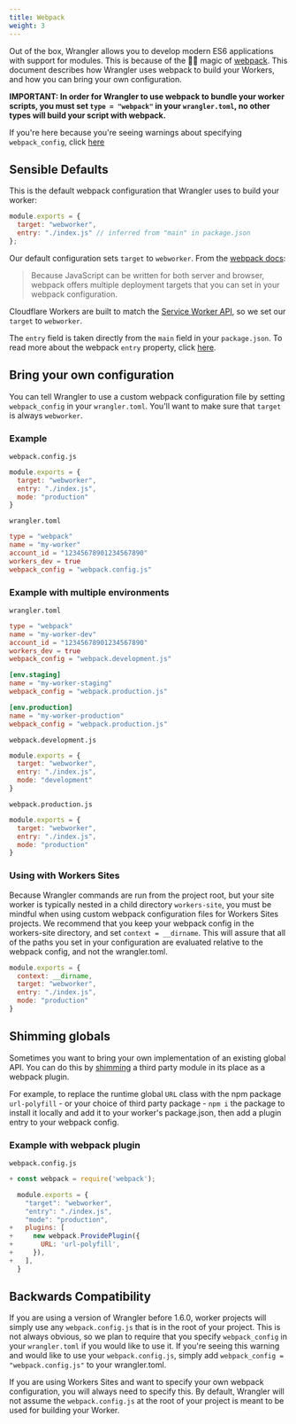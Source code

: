 ```yaml
---
title: Webpack
weight: 3
---
```


Out of the box, Wrangler allows you to develop modern ES6 applications with support for modules. This is because of the 🧙‍♂️ magic of [webpack](https://webpack.js.org/). This document describes how Wrangler uses webpack to build your Workers, and how you can bring your own configuration.

**IMPORTANT: In order for Wrangler to use webpack to bundle your worker scripts, you must set `type = "webpack"` in your `wrangler.toml`, no other types will build your script with webpack.**

If you're here because you're seeing warnings about specifying `webpack_config`, click [here](#backwards-compatibility)

## Sensible Defaults

This is the default webpack configuration that Wrangler uses to build your worker:

```js
module.exports = {
  target: "webworker",
  entry: "./index.js" // inferred from "main" in package.json
};
```

Our default configuration sets `target` to `webworker`. From the [webpack docs](https://webpack.js.org/concepts/targets/):

> Because JavaScript can be written for both server and browser, webpack offers multiple deployment targets that you can set in your webpack configuration.

Cloudflare Workers are built to match the [Service Worker API](https://developer.mozilla.org/en-US/docs/Web/API/Service_Worker_API), so we set our `target` to `webworker`.

The `entry` field is taken directly from the `main` field in your `package.json`. To read more about the webpack `entry` property, click [here](https://webpack.js.org/concepts/entry-points/).

## Bring your own configuration

You can tell Wrangler to use a custom webpack configuration file by setting `webpack_config` in your `wrangler.toml`. You'll want to make sure that `target` is always `webworker`.

### Example

`webpack.config.js`

```js
module.exports = {
  target: "webworker",
  entry: "./index.js",
  mode: "production"
}
```

`wrangler.toml`

```toml
type = "webpack"
name = "my-worker"
account_id = "12345678901234567890"
workers_dev = true
webpack_config = "webpack.config.js"
```

### Example with multiple environments

`wrangler.toml`

```toml
type = "webpack"
name = "my-worker-dev"
account_id = "12345678901234567890"
workers_dev = true
webpack_config = "webpack.development.js"

[env.staging]
name = "my-worker-staging"
webpack_config = "webpack.production.js"

[env.production]
name = "my-worker-production"
webpack_config = "webpack.production.js"
```

`webpack.development.js`

```js
module.exports = {
  target: "webworker",
  entry: "./index.js",
  mode: "development"
}
```

`webpack.production.js`

```js
module.exports = {
  target: "webworker",
  entry: "./index.js",
  mode: "production"
}
```

### Using with Workers Sites

Because Wrangler commands are run from the project root, but your site worker is typically nested in a child directory  `workers-site`, you must be mindful when using custom webpack configuration files for Workers Sites projects. We recommend that you keep your webpack config in the workers-site directory, and set `context = __dirname`. This will assure that all of the paths you set in your configuration are evaluated relative to the webpack config, and not the wrangler.toml.

```js
module.exports = {
  context: __dirname,
  target: "webworker",
  entry: "./index.js",
  mode: "production"
}
```

## Shimming globals

Sometimes you want to bring your own implementation of an existing global API. You can do this by [shimming](https://webpack.js.org/guides/shimming/#shimming-globals) a third party module in its place as a webpack plugin.

For example, to replace the runtime global `URL` class with the npm package `url-polyfill` - or your choice of third party package - `npm i` the package to install it locally and add it to your worker's package.json, then add a plugin entry to your webpack config.

### Example with webpack plugin

`webpack.config.js`

```js
+ const webpack = require('webpack');

  module.exports = {
    "target": "webworker",
    "entry": "./index.js",
    "mode": "production",
+   plugins: [
+     new webpack.ProvidePlugin({
+       URL: 'url-polyfill',
+     }),
+   ],
  }
```

## Backwards Compatibility

If you are using a version of Wrangler before 1.6.0, worker projects will simply use any `webpack.config.js` that is in the root of your project. This is not always obvious, so we plan to require that you specify `webpack_config` in your `wrangler.toml` if you would like to use it. If you're seeing this warning and would like to use your `webpack.config.js`, simply add `webpack_config = "webpack.config.js"` to your wrangler.toml.

If you are using Workers Sites and want to specify your own webpack configuration, you will always need to specify this. By default, Wrangler will not assume the `webpack.config.js` at the root of your project is meant to be used for building your Worker.
